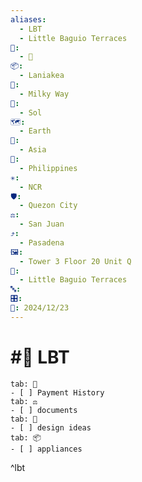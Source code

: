 ```yaml
---
aliases:
  - LBT
  - Little Baguio Terraces
📁:
  - 📍
📦:
  - Laniakea
💱:
  - Milky Way
🔀:
  - Sol
🗺️:
  - Earth
🎨:
  - Asia
🏁:
  - Philippines
✳️:
  - NCR
🛡️:
  - Quezon City
⚖️:
  - San Juan
⤴️:
  - Pasadena
🖼️:
  - Tower 3 Floor 20 Unit Q
📍:
  - Little Baguio Terraces
🔤: 
🎛️: 
📅: 2024/12/23
---
```

# #📍 LBT

```tabs
tab: 💱
- [ ] Payment History
tab: ⚖️
- [ ] documents
tab: 🎨
- [ ] design ideas
tab: 📦
- [ ] appliances
```

^lbt